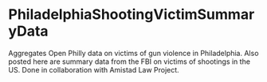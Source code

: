# PhiladelphiaShootingVictimSummaryData
Aggregates Open Philly data on victims of gun violence in Philadelphia. Also posted here are summary data from the FBI on victims of shootings in the US. Done in collaboration with Amistad Law Project. 
